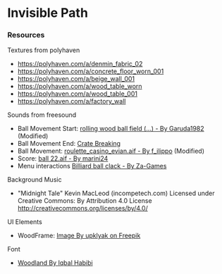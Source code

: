 # Invisible Path

### Resources

Textures from polyhaven
* https://polyhaven.com/a/denmin_fabric_02
* https://polyhaven.com/a/concrete_floor_worn_001
* https://polyhaven.com/a/beige_wall_001
* https://polyhaven.com/a/wood_table_worn
* https://polyhaven.com/a/wood_table_001
* https://polyhaven.com/a/factory_wall

Sounds from freesound
* Ball Movement Start: [rolling wood ball field (...) - By Garuda1982](https://freesound.org/people/Garuda1982/sounds/425833/) (Modified)
* Ball Movement End: [Crate Breaking](https://freesound.org/people/kevinkace/sounds/66778/)
* Ball Movement: [roulette_casino_evian.aif - By f_ilippo](https://freesound.org/people/f_ilippo/sounds/59194/) (Modified)
* Score: [ball 22.aif - By marini24](https://freesound.org/people/marini24/sounds/98717/) 
* Menu interactions [Billiard ball clack - By Za-Games](https://freesound.org/people/Za-Games/sounds/539854/)

Background Music
* "Midnight Tale" Kevin MacLeod (incompetech.com)
Licensed under Creative Commons: By Attribution 4.0 License
http://creativecommons.org/licenses/by/4.0/

UI Elements
* WoodFrame: [Image By upklyak on Freepik ](https://www.freepik.com/free-vector/wooden-game-buttons-cartoon-menu-interface-set_32591374.htm)

Font
* [Woodland By Iqbal Habibi](https://www.dafont.com/es/woodland.font)

